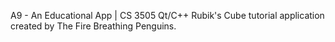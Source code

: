 A9 - An Educational App | CS 3505
Qt/C++ Rubik's Cube tutorial application created by The Fire Breathing Penguins.
